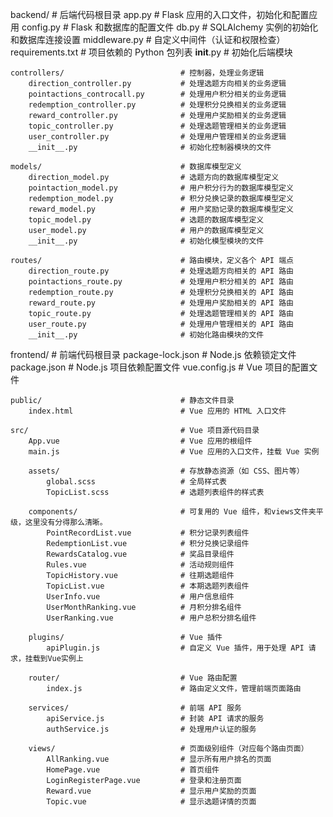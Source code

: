 
backend/                              # 后端代码根目录
app.py                                # Flask 应用的入口文件，初始化和配置应用
config.py                             # Flask 和数据库的配置文件
db.py                                 # SQLAlchemy 实例的初始化和数据库连接设置
middleware.py                         # 自定义中间件（认证和权限检查）
requirements.txt                      # 项目依赖的 Python 包列表
__init__.py                           # 初始化后端模块

    controllers/                          # 控制器，处理业务逻辑
        direction_controller.py           # 处理选题方向相关的业务逻辑
        pointactions_controcall.py        # 处理用户积分相关的业务逻辑
        redemption_controller.py          # 处理积分兑换相关的业务逻辑
        reward_controller.py              # 处理用户奖励相关的业务逻辑
        topic_controller.py               # 处理选题管理相关的业务逻辑
        user_controller.py                # 处理用户管理相关的业务逻辑
        __init__.py                       # 初始化控制器模块的文件

    models/                               # 数据库模型定义
        direction_model.py                # 选题方向的数据库模型定义
        pointaction_model.py              # 用户积分行为的数据库模型定义
        redemption_model.py               # 积分兑换记录的数据库模型定义
        reward_model.py                   # 用户奖励记录的数据库模型定义
        topic_model.py                    # 选题的数据库模型定义
        user_model.py                     # 用户的数据库模型定义
        __init__.py                       # 初始化模型模块的文件

    routes/                               # 路由模块，定义各个 API 端点
        direction_route.py                # 处理选题方向相关的 API 路由
        pointactions_route.py             # 处理用户积分相关的 API 路由
        redemption_route.py               # 处理积分兑换相关的 API 路由
        reward_route.py                   # 处理用户奖励相关的 API 路由
        topic_route.py                    # 处理选题管理相关的 API 路由
        user_route.py                     # 处理用户管理相关的 API 路由
        __init__.py                       # 初始化路由模块的文件

frontend/                             # 前端代码根目录
package-lock.json                     # Node.js 依赖锁定文件
package.json                          # Node.js 项目依赖配置文件
vue.config.js                         # Vue 项目的配置文件

    public/                               # 静态文件目录
        index.html                        # Vue 应用的 HTML 入口文件

    src/                                  # Vue 项目源代码目录
        App.vue                           # Vue 应用的根组件
        main.js                           # Vue 应用的入口文件，挂载 Vue 实例

        assets/                           # 存放静态资源（如 CSS、图片等）
            global.scss                   # 全局样式表
            TopicList.scss                # 选题列表组件的样式表

        components/                       # 可复用的 Vue 组件，和views文件夹平级，这里没有分得那么清晰。
            PointRecordList.vue           # 积分记录列表组件
            RedemptionList.vue            # 积分兑换记录组件
            RewardsCatalog.vue            # 奖品目录组件
            Rules.vue                     # 活动规则组件
            TopicHistory.vue              # 往期选题组件
            TopicList.vue                 # 本期选题列表组件
            UserInfo.vue                  # 用户信息组件
            UserMonthRanking.vue          # 月积分排名组件
            UserRanking.vue               # 用户总积分排名组件

        plugins/                          # Vue 插件
            apiPlugin.js                  # 自定义 Vue 插件，用于处理 API 请求，挂载到Vue实例上

        router/                           # Vue 路由配置
            index.js                      # 路由定义文件，管理前端页面路由

        services/                         # 前端 API 服务
            apiService.js                 # 封装 API 请求的服务
            authService.js                # 处理用户认证的服务

        views/                            # 页面级别组件（对应每个路由页面）
            AllRanking.vue                # 显示所有用户排名的页面
            HomePage.vue                  # 首页组件
            LoginRegisterPage.vue         # 登录和注册页面
            Reward.vue                    # 显示用户奖励的页面
            Topic.vue                     # 显示选题详情的页面
